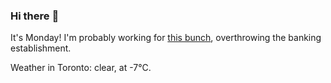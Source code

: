 ### Hi there :wave:

It's Monday! I'm probably working for [this bunch](https://github.com/kohofinancial), overthrowing the banking establishment.

Weather in Toronto: clear, at -7°C.
